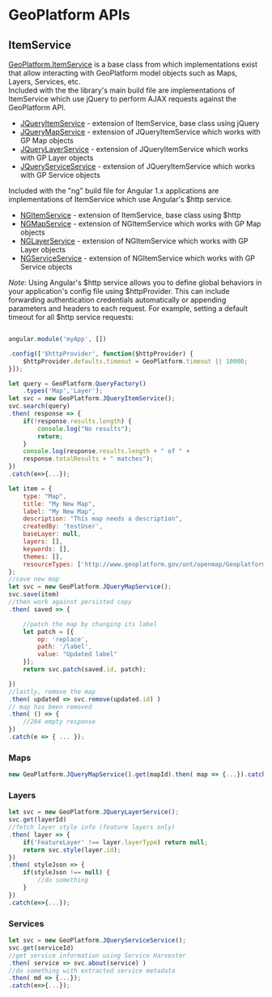 # GeoPlatform APIs

## ItemService
[GeoPlatform.ItemService](src/shared/item-service.js) is a base class from which implementations exist that
allow interacting with GeoPlatform model objects such as Maps, Layers, Services, etc.  
Included with the the library's main build file are implementations of ItemService
which use jQuery to perform AJAX requests against the GeoPlatform API.

- [JQueryItemService](src/shared/item-service-jquery.js) - extension of ItemService, base class using jQuery
- [JQueryMapService](src/map/service-jquery.js) - extension of JQueryItemService which works with GP Map objects
- [JQueryLayerService](src/layer/service-jquery.js) - extension of JQueryItemService which works with GP Layer objects
- [JQueryServiceService](src/service/service-jquery.js) - extension of JQueryItemService which works with GP Service objects


Included with the "ng" build file for Angular 1.x applications are
implementations of ItemService which use Angular's $http service.

- [NGItemService](src/shared/item-service-ng.js) - extension of ItemService, base class using $http  
- [NGMapService](src/map/service-ng.js) - extension of NGItemService which works with GP Map objects
- [NGLayerService](src/layer/service-ng.js) - extension of NGItemService which works with GP Layer objects
- [NGServiceService](src/service/service-ng.js) - extension of NGItemService which works with GP Service objects


_Note:_ Using Angular's $http service allows you to define global behaviors in your application's
config file using $httpProvider. This can include forwarding authentication credentials automatically
or appending parameters and headers to each request.  For example, setting a default timeout for all $http
service requests:

```javascript

angular.module('myApp', [])

.config(['$httpProvider', function($httpProvider) {
    $httpProvider.defaults.timeout = GeoPlatform.timeout || 10000;
}]);

```


```javascript
let query = GeoPlatform.QueryFactory()
    .types('Map','Layer');
let svc = new GeoPlatform.JQueryItemService();
svc.search(query)
.then( response => {
    if(!response.results.length) {
        console.log("No results");
        return;
    }
    console.log(response.results.length + " of " +
    response.totalResults + " matches");
})
.catch(e=>{...});
```

```javascript
let item = {
    type: "Map",
    title: "My New Map",
    label: "My New Map",
    description: "This map needs a description",
    createdBy: 'testUser',
    baseLayer: null,
    layers: [],
    keywords: [],
    themes: [],
    resourceTypes: ['http://www.geoplatform.gov/ont/openmap/GeoplatformMap']
};
//save new map
let svc = new GeoPlatform.JQueryMapService();
svc.save(item)
//then work against persisted copy
.then( saved => {

    //patch the map by changing its label
    let patch = [{
        op: 'replace',
        path: '/label',
        value: "Updated label"
    }];
    return svc.patch(saved.id, patch);

})
//lastly, remove the map
.then( updated => svc.remove(updated.id) )
// map has been removed
.then( () => {
    //204 empty response
})
.catch(e => { ... });
```




### Maps

```javascript
new GeoPlatform.JQueryMapService().get(mapId).then( map => {...}).catch(e=>{...});
```

### Layers

```javascript
let svc = new GeoPlatform.JQueryLayerService();
svc.get(layerId)
//fetch layer style info (feature layers only)
.then( layer => {
    if('FeatureLayer' !== layer.layerType) return null;
    return svc.style(layer.id);
})
.then( styleJson => {
    if(styleJson !== null) {
        //do something
    }
})
.catch(e=>{...});
```


### Services

```javascript
let svc = new GeoPlatform.JQueryServiceService();
svc.get(serviceId)
//get service information using Service Harvester
.then( service => svc.about(service) )
//do something with extracted service metadata
.then( md => {...});
.catch(e=>{...});
```
